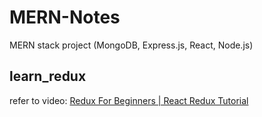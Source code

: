 # MERN-Notes
MERN stack project (MongoDB, Express.js, React, Node.js)

## learn_redux
refer to video: [Redux For Beginners | React Redux Tutorial](https://www.youtube.com/watch?v=CVpUuw9XSjY)